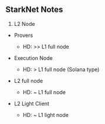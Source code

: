 ## StarkNet Notes

1. L2 Node
 - Provers
   - HD: >> L1 full node

 - Execution Node
   - HD: > L1 full node (Solana type)

 - L2 full node
   - HD: ~ L1 full node
 		
 - L2 Light Client
   - HD: ~ L1 light node 
